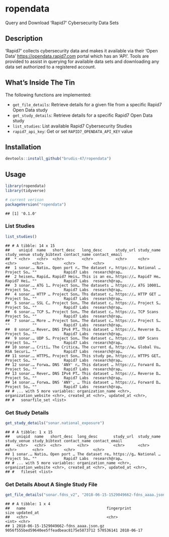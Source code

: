 
# ropendata

Query and Download ‘Rapid7’ Cybersecurity Data Sets

## Description

‘Rapid7’ collects cybersecurity data and makes it available via their
‘Open Data’ <https://opendata.rapid7.com> portal which has an ‘API’.
Tools are provided to assist in querying for available data sets and
downloading any data set authorized to a registered account.

## What’s Inside The Tin

The following functions are implemented:

  - `get_file_details`: Retrieve details for a given file from a
    specific Rapid7 Open Data study
  - `get_study_details`: Retrieve details for a specific Rapid7 Open
    Data study
  - `list_studies`: List available Rapid7 Cybersecurity Studies
  - `rapid7_api_key`: Get or set `RAPID7_OPENDATA_API_KEY` value

## Installation

``` r
devtools::install_github("brudis-47/ropendata")
```

## Usage

``` r
library(ropendata)
library(tidyverse)

# current verison
packageVersion("ropendata")
```

    ## [1] '0.1.0'

### List Studies

``` r
list_studies()
```

    ## # A tibble: 14 x 15
    ##    uniqid  name   short_desc   long_desc      study_url study_name study_venue study_bibtext contact_name contact_email
    ##  * <chr>   <chr>  <chr>        <chr>          <chr>     <chr>      <chr>       <chr>         <chr>        <chr>        
    ##  1 sonar.… Natio… Open port r… The dataset r… https://… National … Project So… ""            Rapid7 Labs  research@rap…
    ##  2 heisen… Rapid… Rapid7 Heis… This is an ex… https://… Rapid7 He… Rapid7 Hei… ""            Rapid7 Labs  research@rap…
    ##  3 sonar.… ATG 1… Project Son… The datasets … https://… ATG 10001… Project So… ""            Rapid7 Labs  research@rap…
    ##  4 sonar.… HTTP … Project Son… Ths dataset c… https://… HTTP GET … Project So… ""            Rapid7 Labs  research@rap…
    ##  5 sonar.… SSL C… Project Son… The dataset c… https://… Project S… Project So… ""            Rapid7 Labs  research@rap…
    ##  6 sonar.… TCP S… Project Son… The dataset c… https://… TCP Scans  Project So… ""            Rapid7 Labs  research@rap…
    ##  7 sonar.… More … Project Son… The dataset c… https://… Project S… ""          ""            Rapid7 Labs  research@rap…
    ##  8 sonar.… Rever… DNS IPv4 PT… This dataset … https://… Reverse D… Project So… ""            Rapid7 Labs  research@rap…
    ##  9 sonar.… UDP S… Project Son… The dataset c… https://… UDP Scans  Project So… ""            Rapid7 Labs  research@rap…
    ## 10 sonar.… Criti… The Critica… The current d… http://w… Global Vu… RSA Securi… ""            Rapid7 Labs  research@rap…
    ## 11 sonar.… HTTPS… Project Son… This study pe… https://… HTTPS GET… Project So… ""            Rapid7 Labs  research@rap…
    ## 12 sonar.… Forwa… DNS 'ANY' r… This dataset … https://… Forward D… Project So… ""            Rapid7 Labs  research@rap…
    ## 13 sonar.… Rever… DNS IPv4 PT… This dataset … https://… Reverse D… Project So… ""            Rapid7 Labs  research@rap…
    ## 14 sonar.… Forwa… DNS 'ANY', … This dataset … https://… Forward D… Project So… ""            Rapid7 Labs  research@rap…
    ## # ... with 5 more variables: organization_name <chr>, organization_website <chr>, created_at <chr>, updated_at <chr>,
    ## #   sonarfile_set <list>

### Get Study Details

``` r
get_study_details("sonar.national_exposure")
```

    ## # A tibble: 1 x 15
    ##   uniqid  name   short_desc  long_desc       study_url  study_name study_venue study_bibtext contact_name contact_email
    ##   <chr>   <chr>  <chr>       <chr>           <chr>      <chr>      <chr>       <chr>         <chr>        <chr>        
    ## 1 sonar.… Natio… Open port … The dataset re… https://g… National … Project So… ""            Rapid7 Labs  research@rap…
    ## # ... with 5 more variables: organization_name <chr>, organization_website <chr>, created_at <chr>, updated_at <chr>,
    ## #   fileset <list>

### Get Details About A Single Study File

``` r
get_file_details("sonar.fdns_v2", "2018-06-15-1529049662-fdns_aaaa.json.gz")
```

    ## # A tibble: 1 x 4
    ##   name                                    fingerprint                                   size updated_at
    ##   <chr>                                   <chr>                                        <int> <chr>     
    ## 1 2018-06-15-1529049662-fdns_aaaa.json.gz 9056f555bed59640ee5ffeadbeac8175e5873712 570536141 2018-06-17
